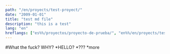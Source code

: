 ```yaml
---
path: "/en/proyects/test-proyect/"
date: "2009-01-01"
title: "test md file"
description: "this is a test"
lang: "en"
hreflangs: ["es%%/proyectos/proyecto-de-prueba/", "en%%/en/proyects/test-proyect/"]
---
```

#What the fuck?
WHY?
	*HELLO?
	*???
	*more